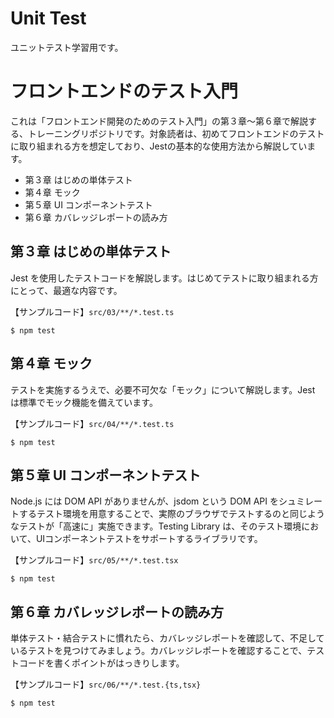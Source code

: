 # Unit Test
ユニットテスト学習用です。

# フロントエンドのテスト入門

これは「フロントエンド開発のためのテスト入門」の第３章〜第６章で解説する、トレーニングリポジトリです。対象読者は、初めてフロントエンドのテストに取り組まれる方を想定しており、Jestの基本的な使用方法から解説しています。

- 第３章 はじめの単体テスト
- 第４章 モック
- 第５章 UI コンポーネントテスト
- 第６章 カバレッジレポートの読み方

## 第３章 はじめの単体テスト

Jest を使用したテストコードを解説します。はじめてテストに取り組まれる方にとって、最適な内容です。

【サンプルコード】`src/03/**/*.test.ts`

```
$ npm test
```

## 第４章 モック

テストを実施するうえで、必要不可欠な「モック」について解説します。Jest は標準でモック機能を備えています。

【サンプルコード】`src/04/**/*.test.ts`

```
$ npm test
```

## 第５章 UI コンポーネントテスト

Node.js には DOM API がありませんが、jsdom という DOM API をシュミレートするテスト環境を用意することで、実際のブラウザでテストするのと同じようなテストが「高速に」実施できます。Testing Library は、そのテスト環境において、UIコンポーネントテストをサポートするライブラリです。

【サンプルコード】`src/05/**/*.test.tsx`

```
$ npm test
```

## 第６章 カバレッジレポートの読み方

単体テスト・結合テストに慣れたら、カバレッジレポートを確認して、不足しているテストを見つけてみましょう。カバレッジレポートを確認することで、テストコードを書くポイントがはっきりします。

【サンプルコード】`src/06/**/*.test.{ts,tsx}`

```
$ npm test
```
